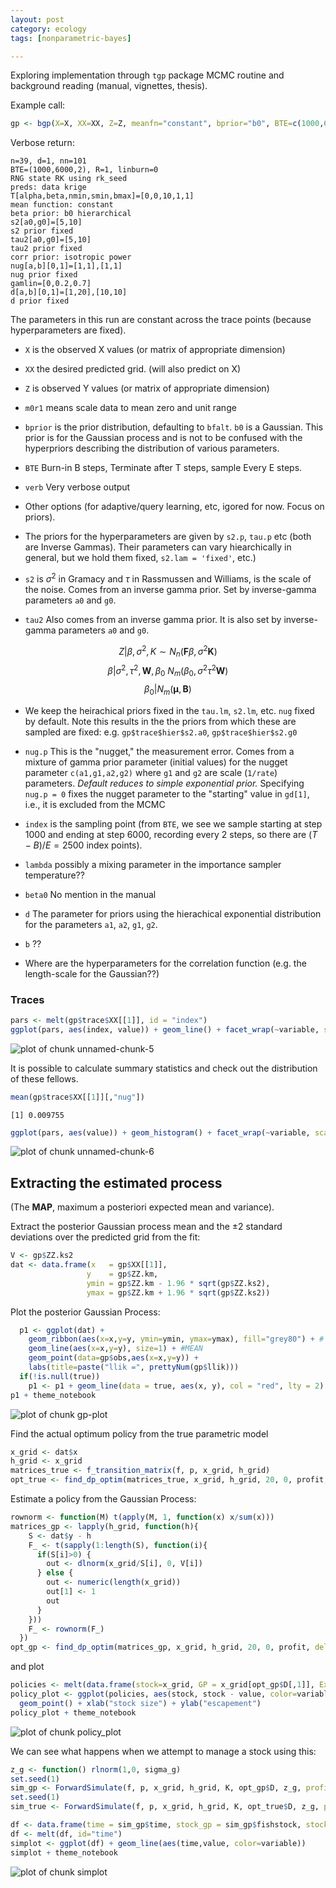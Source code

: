 ```yaml
---
layout: post
category: ecology
tags: [nonparametric-bayes]

---
```



Exploring implementation through `tgp` package MCMC routine and background reading (manual, vignettes, thesis).


Example call:

```r
gp <- bgp(X=X, XX=XX, Z=Z, meanfn="constant", bprior="b0", BTE=c(1000,6000,2), m0r1=TRUE, verb=4, corr="exp", trace=TRUE, s2.p=c(5,10), tau2.p=c(5,10), s2.lam="fixed", tau2.lam="fixed")
```

Verbose return:

```
n=39, d=1, nn=101
BTE=(1000,6000,2), R=1, linburn=0
RNG state RK using rk_seed
preds: data krige
T[alpha,beta,nmin,smin,bmax]=[0,0,10,1,1]
mean function: constant
beta prior: b0 hierarchical
s2[a0,g0]=[5,10]
s2 prior fixed
tau2[a0,g0]=[5,10]
tau2 prior fixed
corr prior: isotropic power
nug[a,b][0,1]=[1,1],[1,1]
nug prior fixed
gamlin=[0,0.2,0.7]
d[a,b][0,1]=[1,20],[10,10]
d prior fixed
```

The parameters in this run are constant across the trace points (because hyperparameters are fixed).  

* `X` is the observed X values (or matrix of appropriate dimension)
* `XX` the desired predicted grid. (will also predict on X)
* `Z` is observed Y values (or matrix of appropriate dimension)
* `m0r1` means scale data to mean zero and unit range
* `bprior` is the prior distribution, defaulting to `bfalt`. `b0` is a Gaussian.  This prior is for the Gaussian process and is not to be confused with the hyperpriors describing the distribution of various parameters.
* `BTE` Burn-in B steps, Terminate after T steps, sample Every E steps. 
* `verb` Very verbose output
* Other options (for adaptive/query learning, etc, igored for now.  Focus on priors).  
* The priors for the hyperparameters are given by `s2.p`, `tau.p` etc (both are Inverse Gammas).  Their parameters can vary hiearchically in general, but we hold them fixed, `s2.lam = 'fixed'`, etc.)




* `s2` is $\sigma^2$ in Gramacy and $\tau$ in Rassmussen and Williams, is the scale of the noise. Comes from an inverse gamma prior.  Set by inverse-gamma parameters `a0` and `g0`.  

* `tau2` Also comes from an inverse gamma prior. It is also set by inverse-gamma parameters `a0` and `g0`.  

$$Z | \beta, \sigma^2, K \sim N_n(\mathbf{F} \beta, \sigma^2 \mathbf{K}) $$
$$ \beta | \sigma^2, \tau^2, \mathbf{W}, \beta_0 ~ N_m(\beta_0, \sigma^2 \tau^2 \mathbf{W} )  $$
$$\beta_0 | N_m(\mathbf{\mu}, \mathbf{B})$$


* We keep the heirachical priors fixed in the `tau.lm`, `s2.lm`, etc. `nug` fixed by default.  Note this results in the the priors from which these are sampled are fixed: e.g. `gp$trace$hier$s2.a0`, `gp$trace$hier$s2.g0`

* `nug.p` This is the "nugget," the measurement error.  Comes from a mixture of gamma prior parameter (initial values) for the nugget parameter `c(a1,g1,a2,g2)` where `g1` and `g2` are scale (`1/rate`) parameters. _Default reduces to simple exponential prior._ Specifying `nug.p = 0` fixes the nugget parameter to the "starting" value in `gd[1]`, i.e., it is excluded from the MCMC


* `index` is the sampling point (from `BTE`, we see we sample starting at step 1000 and ending at step 6000, recording every 2 steps, so there are $(T-B)/E = 2500$ index points).  
* `lambda` possibly a mixing parameter in the importance sampler temperature??
* `beta0` No mention in the manual
* `d` The parameter for priors using the hierachical exponential distribution for the parameters `a1`, `a2`, `g1`, `g2`.  
* `b` ??

* Where are the hyperparameters for the correlation function (e.g. the length-scale for the Gaussian??)  




### Traces 


```r
pars <- melt(gp$trace$XX[[1]], id = "index")
ggplot(pars, aes(index, value)) + geom_line() + facet_wrap(~variable, scales="free_y")
```

![plot of chunk unnamed-chunk-5](/2012/assets/figures/2012-12-04-046b509f8d-unnamed-chunk-5.png) 


It is possible to calculate summary statistics and check out the distribution of these fellows.  


```r
mean(gp$trace$XX[[1]][,"nug"])
```

```
[1] 0.009755
```

```r
ggplot(pars, aes(value)) + geom_histogram() + facet_wrap(~variable, scales="free")
```

![plot of chunk unnamed-chunk-6](/2012/assets/figures/2012-12-04-046b509f8d-unnamed-chunk-6.png) 





## Extracting the estimated process 

(The **MAP**, maximum a posteriori expected mean and variance).

Extract the posterior Gaussian process mean and the $\pm 2$ standard deviations over the predicted grid from the fit:


```r
V <- gp$ZZ.ks2
dat <- data.frame(x   = gp$XX[[1]], 
                 y    = gp$ZZ.km, 
                 ymin = gp$ZZ.km - 1.96 * sqrt(gp$ZZ.ks2), 
                 ymax = gp$ZZ.km + 1.96 * sqrt(gp$ZZ.ks2))
```


Plot the posterior Gaussian Process:


```r
  p1 <- ggplot(dat) +
    geom_ribbon(aes(x=x,y=y, ymin=ymin, ymax=ymax), fill="grey80") + # Var
    geom_line(aes(x=x,y=y), size=1) + #MEAN
    geom_point(data=gp$obs,aes(x=x,y=y)) + 
    labs(title=paste("llik =", prettyNum(gp$llik)))
  if(!is.null(true))
    p1 <- p1 + geom_line(data = true, aes(x, y), col = "red", lty = 2) 
p1 + theme_notebook
```

![plot of chunk gp-plot](/2012/assets/figures/2012-12-04-046b509f8d-gp-plot.png) 




Find the actual optimum policy from the true parametric model


```r
x_grid <- dat$x
h_grid <- x_grid
matrices_true <- f_transition_matrix(f, p, x_grid, h_grid)
opt_true <- find_dp_optim(matrices_true, x_grid, h_grid, 20, 0, profit, delta=.01)
```



Estimate a policy from the Gaussian Process:


```r
rownorm <- function(M) t(apply(M, 1, function(x) x/sum(x)))
matrices_gp <- lapply(h_grid, function(h){
    S <- dat$y - h
    F_ <- t(sapply(1:length(S), function(i){
      if(S[i]>0) {
        out <- dlnorm(x_grid/S[i], 0, V[i])
      } else {
        out <- numeric(length(x_grid))
        out[1] <- 1
        out
      }
    }))
    F_ <- rownorm(F_)
  })
opt_gp <- find_dp_optim(matrices_gp, x_grid, h_grid, 20, 0, profit, delta=.01)
```

and plot 

```r
policies <- melt(data.frame(stock=x_grid, GP = x_grid[opt_gp$D[,1]], Exact = x_grid[opt_true$D[,1]]), id="stock")
policy_plot <- ggplot(policies, aes(stock, stock - value, color=variable)) +
  geom_point() + xlab("stock size") + ylab("escapement") 
policy_plot + theme_notebook
```

![plot of chunk policy_plot](/2012/assets/figures/2012-12-04-046b509f8d-policy_plot.png) 


We can see what happens when we attempt to manage a stock using this:


```r
z_g <- function() rlnorm(1,0, sigma_g)
set.seed(1)
sim_gp <- ForwardSimulate(f, p, x_grid, h_grid, K, opt_gp$D, z_g, profit=profit)
set.seed(1)
sim_true <- ForwardSimulate(f, p, x_grid, h_grid, K, opt_true$D, z_g, profit=profit)
```



```r
df <- data.frame(time = sim_gp$time, stock_gp = sim_gp$fishstock, stock_true = sim_true$fishstock, harvest_gp = sim_gp$harvest, havest_true = sim_true$harvest)
df <- melt(df, id="time")
simplot <- ggplot(df) + geom_line(aes(time,value, color=variable))
simplot + theme_notebook
```

![plot of chunk simplot](/2012/assets/figures/2012-12-04-046b509f8d-simplot.png) 



